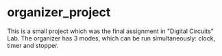 # organizer_project
This is a small project which was the final assignment in "Digital Circuits" Lab. The organizer has 3 modes, which can be run simultaneously: clock, timer and stopper. 
